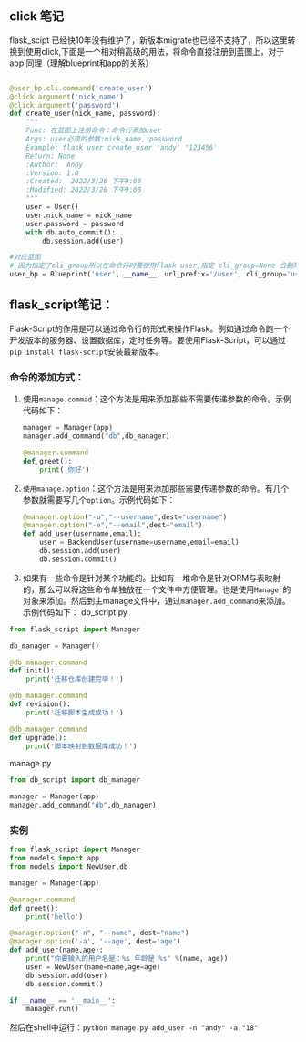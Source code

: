 ## click 笔记
flask_scipt 已经快10年没有维护了，新版本migrate也已经不支持了，所以这里转换到使用click,下面是一个相对稍高级的用法，将命令直接注册到蓝图上，对于app
同理（理解blueprint和app的关系）

```python

@user_bp.cli.command('create_user')
@click.argument('nick_name')
@click.argument('password')
def create_user(nick_name, password):
    """
    Func: 在蓝图上注册命令：命令行添加user
    Args: user必须的参数:nick_name, password
    Example: flask user create_user 'andy' '123456'
    Return: None
    :Author:  Andy
    :Version: 1.0
    :Created:  2022/3/26 下午9:08
    :Modified: 2022/3/26 下午9:08
    """
    user = User()
    user.nick_name = nick_name
    user.password = password
    with db.auto_commit():
        db.session.add(user)

#对应蓝图
# 因为指定了cli_group所以在命令行时要使用flask user,指定 cli_group=None 会删除嵌套并把命令直接合并到应用级别
user_bp = Blueprint('user', __name__, url_prefix='/user', cli_group='user')

```

## flask_script笔记：
Flask-Script的作用是可以通过命令行的形式来操作Flask。例如通过命令跑一个开发版本的服务器、设置数据库，定时任务等。要使用Flask-Script，可以通过`pip install flask-script`安装最新版本。

### 命令的添加方式：
1. 使用`manage.commad`：这个方法是用来添加那些不需要传递参数的命令。示例代码如下：
    ```python
    manager = Manager(app)
    manager.add_command("db",db_manager)

    @manager.command
    def greet():
        print('你好')
    ```
2. `使用manage.option`：这个方法是用来添加那些需要传递参数的命令。有几个参数就需要写几个`option`。示例代码如下：
    ```python
    @manager.option("-u","--username",dest="username")
    @manager.option("-e","--email",dest="email")
    def add_user(username,email):
        user = BackendUser(username=username,email=email)
        db.session.add(user)
        db.session.commit()
    ```

3. 如果有一些命令是针对某个功能的。比如有一堆命令是针对ORM与表映射的，那么可以将这些命令单独放在一个文件中方便管理。也是使用`Manager`的对象来添加。然后到主manage文件中，通过`manager.add_command`来添加。示例代码如下：
db_script.py

```python
from flask_script import Manager

db_manager = Manager()

@db_manager.command
def init():
    print('迁移仓库创建完毕！')

@db_manager.command
def revision():
    print('迁移脚本生成成功！')

@db_manager.command
def upgrade():
    print('脚本映射到数据库成功！')
```

manage.py
```python
from db_script import db_manager

manager = Manager(app)
manager.add_command("db",db_manager)
```
### 实例
```python
from flask_script import Manager
from models import app
from models import NewUser,db

manager = Manager(app)

@manager.command
def greet():
    print('hello')

@manager.option("-n", "--name", dest="name")
@manager.option('-a', '--age', dest='age')
def add_user(name,age):
    print("你要输入的用户名是：%s 年龄是 %s" %(name, age))
    user = NewUser(name=name,age=age)
    db.session.add(user)
    db.session.commit()

if __name__ == '__main__':
    manager.run()
```
然后在shell中运行：`python manage.py add_user -n "andy" -a "18"`